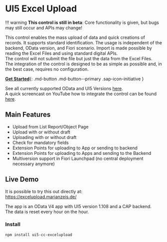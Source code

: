 # UI5 Excel Upload

!!! warning
        **This control is still in beta**: Core functionality is given, but bugs may still occur and APIs may change!

This control enables the mass upload of data and quick creations of records. It supports standard identification.
The usage is independent of the backend, OData version, and Fiori scenario.
Import is made possible by reading the Excel Files and using standard digital APIs.  
The control will not submit the file but just the data from the Excel Files.  
The integration of the control is designed to be as simple as possible and, in the best case, requires no configuration.

[**Get Started**](./pages/GettingStarted.md){: .md-button .md-button--primary .sap-icon-initiative }

See all currently supported OData and UI5 Versions [here](./pages/SupportVersions.md).  
A quick screencast on YouTube how to integrate the control can be found [here](https://www.youtube.com/watch?v=dODt9ZWmi4A).

## Main Features

- Upload from List Report/Object Page
- Upload with or without draft
- Uploading with or without draft
- Check for mandatory fields
- Extension Points for uploading to App or sending to backend
- Extension Points for uploading to Apps and sending to the Backend
- Multiversion support in Fiori Launchpad (no central deployment necessary anymore)

## Live Demo

It is possible to try this out directly at:  
<https://excelupload.marianzeis.de/>

The app is an OData V4 app with UI5 version 1.108 and a CAP backend.  
The data is reset every hour on the hour.

### Install

```sh
npm install ui5-cc-excelupload
```
